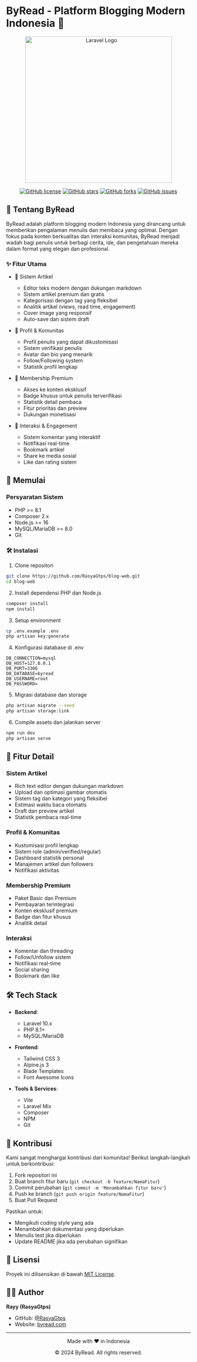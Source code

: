 # ByRead - Platform Blogging Modern Indonesia 🚀

<div align="center">
  <img src="https://raw.githubusercontent.com/laravel/art/master/logo-lockup/5%20SVG/2%20CMYK/1%20Full%20Color/laravel-logolockup-cmyk-red.svg" width="400" alt="Laravel Logo">
  
  [![GitHub license](https://img.shields.io/github/license/RasyaGtps/blog-web)](https://github.com/RasyaGtps/blog-web/blob/main/LICENSE)
  [![GitHub stars](https://img.shields.io/github/stars/RasyaGtps/blog-web)](https://github.com/RasyaGtps/blog-web/stargazers)
  [![GitHub forks](https://img.shields.io/github/forks/RasyaGtps/blog-web)](https://github.com/RasyaGtps/blog-web/network)
  [![GitHub issues](https://img.shields.io/github/issues/RasyaGtps/blog-web)](https://github.com/RasyaGtps/blog-web/issues)
</div>

## 🌟 Tentang ByRead

ByRead adalah platform blogging modern Indonesia yang dirancang untuk memberikan pengalaman menulis dan membaca yang optimal. Dengan fokus pada konten berkualitas dan interaksi komunitas, ByRead menjadi wadah bagi penulis untuk berbagi cerita, ide, dan pengetahuan mereka dalam format yang elegan dan profesional.

### ✨ Fitur Utama

- 📝 Sistem Artikel
  - Editor teks modern dengan dukungan markdown
  - Sistem artikel premium dan gratis
  - Kategorisasi dengan tag yang fleksibel
  - Analitik artikel (views, read time, engagement)
  - Cover image yang responsif
  - Auto-save dan sistem draft

- 👥 Profil & Komunitas
  - Profil penulis yang dapat dikustomisasi
  - Sistem verifikasi penulis
  - Avatar dan bio yang menarik
  - Follow/Following system
  - Statistik profil lengkap

- 💎 Membership Premium
  - Akses ke konten eksklusif
  - Badge khusus untuk penulis terverifikasi
  - Statistik detail pembaca
  - Fitur prioritas dan preview
  - Dukungan monetisasi

- 🤝 Interaksi & Engagement
  - Sistem komentar yang interaktif
  - Notifikasi real-time
  - Bookmark artikel
  - Share ke media sosial
  - Like dan rating sistem

## 🚀 Memulai

### Persyaratan Sistem

- PHP >= 8.1
- Composer 2.x
- Node.js >= 16
- MySQL/MariaDB >= 8.0
- Git

### 🛠️ Instalasi

1. Clone repositori
```bash
git clone https://github.com/RasyaGtps/blog-web.git
cd blog-web
```

2. Install dependensi PHP dan Node.js
```bash
composer install
npm install
```

3. Setup environment
```bash
cp .env.example .env
php artisan key:generate
```

4. Konfigurasi database di .env
```env
DB_CONNECTION=mysql
DB_HOST=127.0.0.1
DB_PORT=3306
DB_DATABASE=byread
DB_USERNAME=root
DB_PASSWORD=
```

5. Migrasi database dan storage
```bash
php artisan migrate --seed
php artisan storage:link
```

6. Compile assets dan jalankan server
```bash
npm run dev
php artisan serve
```

## 🎯 Fitur Detail

### Sistem Artikel
- Rich text editor dengan dukungan markdown
- Upload dan optimasi gambar otomatis
- Sistem tag dan kategori yang fleksibel
- Estimasi waktu baca otomatis
- Draft dan preview artikel
- Statistik pembaca real-time

### Profil & Komunitas
- Kustomisasi profil lengkap
- Sistem role (admin/verified/regular)
- Dashboard statistik personal
- Manajemen artikel dan followers
- Notifikasi aktivitas

### Membership Premium
- Paket Basic dan Premium
- Pembayaran terintegrasi
- Konten eksklusif premium
- Badge dan fitur khusus
- Analitik detail

### Interaksi
- Komentar dan threading
- Follow/Unfollow sistem
- Notifikasi real-time
- Social sharing
- Bookmark dan like

## 🛠️ Tech Stack

- **Backend**: 
  - Laravel 10.x
  - PHP 8.1+
  - MySQL/MariaDB

- **Frontend**: 
  - Tailwind CSS 3
  - Alpine.js 3
  - Blade Templates
  - Font Awesome Icons

- **Tools & Services**: 
  - Vite
  - Laravel Mix
  - Composer
  - NPM
  - Git

## 🤝 Kontribusi

Kami sangat menghargai kontribusi dari komunitas! Berikut langkah-langkah untuk berkontribusi:

1. Fork repositori ini
2. Buat branch fitur baru (`git checkout -b feature/NamaFitur`)
3. Commit perubahan (`git commit -m 'Menambahkan fitur baru'`)
4. Push ke branch (`git push origin feature/NamaFitur`)
5. Buat Pull Request

Pastikan untuk:
- Mengikuti coding style yang ada
- Menambahkan dokumentasi yang diperlukan
- Menulis test jika diperlukan
- Update README jika ada perubahan signifikan

## 📜 Lisensi

Proyek ini dilisensikan di bawah [MIT License](LICENSE).

## 👨‍💻 Author

**Rayy (RasyaGtps)**
- GitHub: [@RasyaGtps](https://github.com/RasyaGtps)
- Website: [byread.com](https://byread.com)

---

<div align="center">
  <p>Made with ❤️ in Indonesia</p>
  <p>© 2024 ByRead. All rights reserved.</p>
</div>
